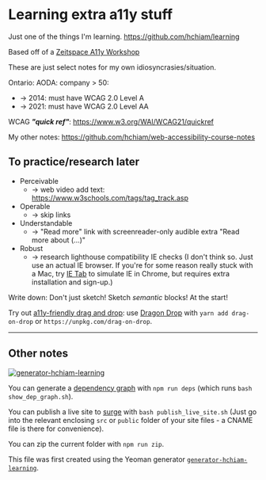 # Learning extra a11y stuff

Just one of the things I'm learning. <https://github.com/hchiam/learning>

Based off of a [Zeitspace A11y Workshop](https://github.com/zeitspace/web-accessibility-session)

These are just select notes for my own idiosyncrasies/situation.

Ontario: AODA: company > 50:
  - -> 2014: must have WCAG 2.0 Level A
  - -> 2021: must have WCAG 2.0 Level AA

WCAG **_"quick ref"_**: <https://www.w3.org/WAI/WCAG21/quickref>

My other notes: <https://github.com/hchiam/web-accessibility-course-notes>

## To practice/research later

- Perceivable
  - -> web video add text: <https://www.w3schools.com/tags/tag_track.asp>
- Operable
  - -> skip links
- Understandable
  - -> "Read more" link with screenreader-only audible extra "Read more about (...)"
- Robust
  - -> research lighthouse compatibility IE checks (I don't think so. Just use an actual IE browser. If you're for some reason really stuck with a Mac, try [IE Tab](https://chrome.google.com/webstore/detail/ie-tab/hehijbfgiekmjfkfjpbkbammjbdenadd?hl=en-US) to simulate IE in Chrome, but requires extra installation and sign-up.)

Write down: Don't just sketch! Sketch _semantic_ blocks! At the start!

Try out [a11y-friendly drag and drop](https://www.smashingmagazine.com/2018/01/dragon-drop-accessible-list-reordering/): use [Dragon Drop](https://schne324.github.io/dragon-drop/demo/) with `yarn add drag-on-drop` or `https://unpkg.com/drag-on-drop`.

---

## Other notes

[![generator-hchiam-learning](https://img.shields.io/badge/built%20with-generator--hchiam--learning-brightgreen.svg)](https://github.com/hchiam/generator-hchiam-learning) 

You can generate a [dependency graph](https://github.com/hchiam/learning-dependency-cruiser) with `npm run deps` (which runs `bash show_dep_graph.sh`).

You can publish a live site to [surge](https://github.com/hchiam/learning-surge) with `bash publish_live_site.sh` (Just go into the relevant enclosing `src` or `public` folder of your site files - a CNAME file is there for convenience).

You can zip the current folder with `npm run zip`.

This file was first created using the Yeoman generator [`generator-hchiam-learning`](https://www.npmjs.com/package/generator-hchiam-learning).
